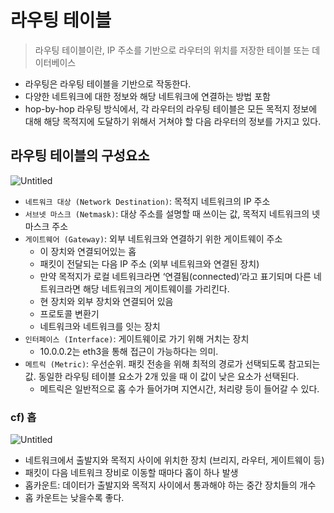 # 라우팅 테이블

> 라우팅 테이블이란, IP 주소를 기반으로 라우터의 위치를 저장한 테이블 또는 데이터베이스
>
- 라우팅은 라우팅 테이블을 기반으로 작동한다.
- 다양한 네트워크에 대한 정보와 해당 네트워크에 연결하는 방법 포함
- hop-by-hop 라우팅 방식에서, 각 라우터의 라우팅 테이블은 모든 목적지 정보에 대해 해당 목적지에 도달하기 위해서 거쳐야 할 다음 라우터의 정보를 가지고 있다.

## 라우팅 테이블의 구성요소

![Untitled](https://yj-ssafy.notion.site/image/https%3A%2F%2Fs3-us-west-2.amazonaws.com%2Fsecure.notion-static.com%2F8ddadb2b-8db1-43b0-82c6-704e1c21252d%2FUntitled.png?table=block&id=3e6550c3-57e0-4a22-b0be-cab6c62cf343&spaceId=38a82801-f337-4f03-ba13-3c751e08d5b3&width=1920&userId=&cache=v2)

- `네트워크 대상 (Network Destination)`: 목적지 네트워크의 IP 주소
- `서브넷 마스크 (Netmask)`: 대상 주소를 설명할 때 쓰이는 값, 목적지 네트워크의 넷마스크 주소
- `게이트웨어 (Gateway)`: 외부 네트워크와 연결하기 위한 게이트웨이 주소
    - 이 장치와 연결되어있는 홉
    - 패킷이 전달되는 다음 IP 주소 (외부 네트워크와 연결된 장치)
    - 만약 목적지가 로컬 네트워크라면 ‘연결됨(connected)’라고 표기되며 다른 네트워크라면 해당 네트워크의 게이트웨이를 가리킨다.
    - 현 장치와 외부 장치와 연결되어 있음
    - 프로토콜 변환기
    - 네트워크와 네트워크를 잇는 장치
- `인터페이스 (Interface)`: 게이트웨이로 가기 위해 거치는 장치
    - 10.0.0.2는 eth3을 통해 접근이 가능하다는 의미.
- `메트릭 (Metric)`: 우선순위. 패킷 전송을 위해 최적의 경로가 선택되도록 참고되는 값. 동일한 라우팅 테이블 요소가 2개 있을 때 이 값이 낮은 요소가 선택된다.
    - 메트릭은 일반적으로 홉 수가 들어가며 지연시간, 처리량 등이 들어갈 수 있다.

### cf) 홉

![Untitled](https://yj-ssafy.notion.site/image/https%3A%2F%2Fs3-us-west-2.amazonaws.com%2Fsecure.notion-static.com%2Fe6500ac8-9a6d-479d-a3ef-603ab3e66758%2FUntitled.png?table=block&id=8ba9373d-2752-47fb-a116-ceb410dfeff8&spaceId=38a82801-f337-4f03-ba13-3c751e08d5b3&width=1920&userId=&cache=v2)

- 네트워크에서 출발지와 목적지 사이에 위치한 장치 (브리지, 라우터, 게이트웨이 등)
- 패킷이 다음 네트워크 장비로 이동할 때마다 홉이 하나 발생
- 홉카운트: 데이터가 출발지와 목적지 사이에서 통과해야 하는 중간 장치들의 개수
- 홉 카운트는 낮을수록 좋다.